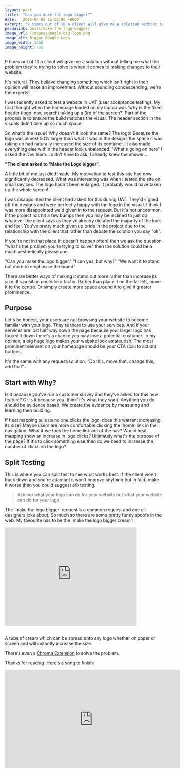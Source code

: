 ```yaml
---
layout: post
title:  "Can you make the logo bigger?"
date:   2016-04-03 15:00:00 +0000
excerpt: "9 times out of 10 a client will give me a solution without telling me what the problem they're trying to solve is when it comes to making changes to their website."
permalink: posts/make-the-logo-bigger/
image_url: /images/google-big-logo.png
image_alt: Bigger Google Logo
image_width: 1366
image_height: 702
---
```


<p class="lead">9 times out of 10 a client will give me a solution without telling me what the problem they're trying to solve is when it comes to making changes to their website.</p>

It's natural. They believe changing something which isn't right in their opinion will make an improvement. Without sounding condescending, we're the experts!  

I was recently asked to test a website in UAT (user acceptance testing). My first thought when the homepage loaded on my laptop was 'why is the fixed header (logo, nav, search) taking up a 3rd of the screen?' Part of the process is to ensure the build matches the visual. The header section in the visuals didn't take up so much space. 

So what's the issue? Why doesn't it look the same? The logo! Because the logo was almost 50% larger than what it was in the designs the space it was taking up had naturally increased the size of its container. It also made everything else within the header look unbalanced. "What's going on here" I asked the Dev team. I didn't have to ask, I already knew the answer... 

<b>"The client asked to 'Make the Logo bigger".</b>

A little bit of me just died inside. My motivation to test this site had now significantly decreased. 
What was interesting was when I tested the site on small devices. The logo hadn't been enlarged. It probably would have taken up the whole screen!

I was disappointed the client had asked for this during UAT. They'd signed off the designs and were perfectly happy with the logo in the visual. I think I was more disappointed we'd given in to the request. But it's not uncommon. If the project has hit a few bumps then you may be inclined to just do whatever the client says as they've already dictated the majority of the look and feel. You've pretty much given up pride in the project due to the relationship with the client that rather than debate the solution you say "ok". 

If you're not in that place (it doesn't happen often) then we ask the question "what's the problem you're trying to solve" then the solution could be a much aesthetically please one. 

"Can you make the logo bigger."
"I can yes, but why?"
"We want it to stand out more to emphasise the brand"

There are better ways of making it stand out more rather than increase its size. It's position could be a factor. Rather than place it on the far left, move it to the centre. Or simply create more space around it to give it greater prominence. 

## Purpose
Let's be honest, your users are not browsing your website to become familiar with your logo. They're there to use your services. And if your services are lost half way down the page because your larger logo has forced it down there's a chance you may lose a potential customer. In my opinion, a big huge logo makes your website look amateurish. The most prominent element on your homepage should be your CTA (call to action) buttons.

It's the same with any request/solution. "Do this, move that, change this, add that"... 

## Start with Why?
Is it because you've run a customer survey and they've asked for this new feature? Or is it because you 'think' it's what they want.
Anything you do should be evidence based. We create the evidence by measuring and learning then building.

If heat mapping tells us no one clicks the logo, does this warrant increasing its size? 
Maybe users are more comfortable clicking the 'home' link in the navigation. What if we  took the home link out of the nav? Would heat mapping show an increase in logo clicks? 
Ultimately what's the purpose of the page? If it's to click something else then do we need to increase the number of clicks on the logo?

## Split Testing
This is where you can split test to see what works best. If the client won't back down and you're adamant it won't improve anything but in fact, make it worse then you could suggest a/b testing. 

<blockquote>
	<p>Ask not what your logo can do for your website but what your website can do for your logo.</p>
</blockquote>

The 'make the logo bigger' request is a common request and one all designers joke about. So much so there are some pretty funny spoofs in the web. My favourite has to be the 'make the logo bigger cream': 

<!-- Embed -->
<div class="embed-responsive embed-responsive-16by9">
  <iframe width="420" height="315" src="https://www.youtube.com/embed/qgcX0y1Nzhs" frameborder="0" allowfullscreen></iframe>
</div>
<br>

A tube of cream which can be spread onto any logo whether on paper or screen and will instantly increase the size. 

There's even a <a href="https://chrome.google.com/webstore/detail/make-the-logo-bigger/deebfffgmhmombfphcbeknkipbfklmna">Chrome Extension</a> to solve the problem.

Thanks for reading. Here's a song to finish: 

<div class="embed-responsive embed-responsive-16by9">
  <iframe width="560" height="315" src="https://www.youtube.com/embed/5AxwaszFbDw" frameborder="0" allowfullscreen></iframe>
</div>